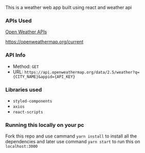 This is a weather web app built using react and weather api

### APIs Used

[Open Weather APIs](https://openweathermap.org/)

https://openweathermap.org/current

### API Info

-   Method: `GET`
-   URL: `https://api.openweathermap.org/data/2.5/weather?q={CITY_NAME}&appid={API_KEY}`

### Libraries used

-   `styled-components`
-   `axios`
-   `react-scripts`

### Running this locally on your pc

Fork this repo and use cammand `yarn install` to install all the dependencies and later use command `yarn start` to run this on `localhost:3000`
